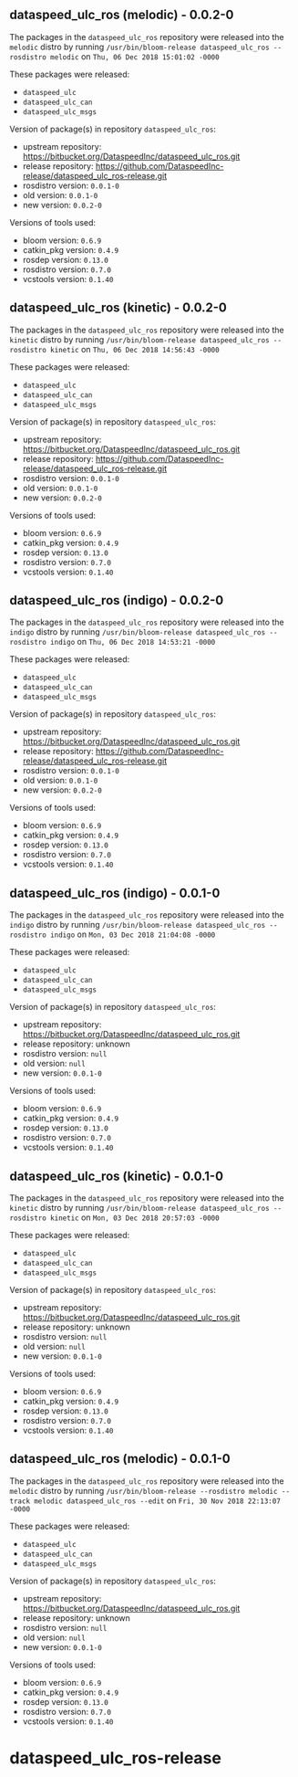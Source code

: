 ## dataspeed_ulc_ros (melodic) - 0.0.2-0

The packages in the `dataspeed_ulc_ros` repository were released into the `melodic` distro by running `/usr/bin/bloom-release dataspeed_ulc_ros --rosdistro melodic` on `Thu, 06 Dec 2018 15:01:02 -0000`

These packages were released:
- `dataspeed_ulc`
- `dataspeed_ulc_can`
- `dataspeed_ulc_msgs`

Version of package(s) in repository `dataspeed_ulc_ros`:

- upstream repository: https://bitbucket.org/DataspeedInc/dataspeed_ulc_ros.git
- release repository: https://github.com/DataspeedInc-release/dataspeed_ulc_ros-release.git
- rosdistro version: `0.0.1-0`
- old version: `0.0.1-0`
- new version: `0.0.2-0`

Versions of tools used:

- bloom version: `0.6.9`
- catkin_pkg version: `0.4.9`
- rosdep version: `0.13.0`
- rosdistro version: `0.7.0`
- vcstools version: `0.1.40`


## dataspeed_ulc_ros (kinetic) - 0.0.2-0

The packages in the `dataspeed_ulc_ros` repository were released into the `kinetic` distro by running `/usr/bin/bloom-release dataspeed_ulc_ros --rosdistro kinetic` on `Thu, 06 Dec 2018 14:56:43 -0000`

These packages were released:
- `dataspeed_ulc`
- `dataspeed_ulc_can`
- `dataspeed_ulc_msgs`

Version of package(s) in repository `dataspeed_ulc_ros`:

- upstream repository: https://bitbucket.org/DataspeedInc/dataspeed_ulc_ros.git
- release repository: https://github.com/DataspeedInc-release/dataspeed_ulc_ros-release.git
- rosdistro version: `0.0.1-0`
- old version: `0.0.1-0`
- new version: `0.0.2-0`

Versions of tools used:

- bloom version: `0.6.9`
- catkin_pkg version: `0.4.9`
- rosdep version: `0.13.0`
- rosdistro version: `0.7.0`
- vcstools version: `0.1.40`


## dataspeed_ulc_ros (indigo) - 0.0.2-0

The packages in the `dataspeed_ulc_ros` repository were released into the `indigo` distro by running `/usr/bin/bloom-release dataspeed_ulc_ros --rosdistro indigo` on `Thu, 06 Dec 2018 14:53:21 -0000`

These packages were released:
- `dataspeed_ulc`
- `dataspeed_ulc_can`
- `dataspeed_ulc_msgs`

Version of package(s) in repository `dataspeed_ulc_ros`:

- upstream repository: https://bitbucket.org/DataspeedInc/dataspeed_ulc_ros.git
- release repository: https://github.com/DataspeedInc-release/dataspeed_ulc_ros-release.git
- rosdistro version: `0.0.1-0`
- old version: `0.0.1-0`
- new version: `0.0.2-0`

Versions of tools used:

- bloom version: `0.6.9`
- catkin_pkg version: `0.4.9`
- rosdep version: `0.13.0`
- rosdistro version: `0.7.0`
- vcstools version: `0.1.40`


## dataspeed_ulc_ros (indigo) - 0.0.1-0

The packages in the `dataspeed_ulc_ros` repository were released into the `indigo` distro by running `/usr/bin/bloom-release dataspeed_ulc_ros --rosdistro indigo` on `Mon, 03 Dec 2018 21:04:08 -0000`

These packages were released:
- `dataspeed_ulc`
- `dataspeed_ulc_can`
- `dataspeed_ulc_msgs`

Version of package(s) in repository `dataspeed_ulc_ros`:

- upstream repository: https://bitbucket.org/DataspeedInc/dataspeed_ulc_ros.git
- release repository: unknown
- rosdistro version: `null`
- old version: `null`
- new version: `0.0.1-0`

Versions of tools used:

- bloom version: `0.6.9`
- catkin_pkg version: `0.4.9`
- rosdep version: `0.13.0`
- rosdistro version: `0.7.0`
- vcstools version: `0.1.40`


## dataspeed_ulc_ros (kinetic) - 0.0.1-0

The packages in the `dataspeed_ulc_ros` repository were released into the `kinetic` distro by running `/usr/bin/bloom-release dataspeed_ulc_ros --rosdistro kinetic` on `Mon, 03 Dec 2018 20:57:03 -0000`

These packages were released:
- `dataspeed_ulc`
- `dataspeed_ulc_can`
- `dataspeed_ulc_msgs`

Version of package(s) in repository `dataspeed_ulc_ros`:

- upstream repository: https://bitbucket.org/DataspeedInc/dataspeed_ulc_ros.git
- release repository: unknown
- rosdistro version: `null`
- old version: `null`
- new version: `0.0.1-0`

Versions of tools used:

- bloom version: `0.6.9`
- catkin_pkg version: `0.4.9`
- rosdep version: `0.13.0`
- rosdistro version: `0.7.0`
- vcstools version: `0.1.40`


## dataspeed_ulc_ros (melodic) - 0.0.1-0

The packages in the `dataspeed_ulc_ros` repository were released into the `melodic` distro by running `/usr/bin/bloom-release --rosdistro melodic --track melodic dataspeed_ulc_ros --edit` on `Fri, 30 Nov 2018 22:13:07 -0000`

These packages were released:
- `dataspeed_ulc`
- `dataspeed_ulc_can`
- `dataspeed_ulc_msgs`

Version of package(s) in repository `dataspeed_ulc_ros`:

- upstream repository: https://bitbucket.org/DataspeedInc/dataspeed_ulc_ros.git
- release repository: unknown
- rosdistro version: `null`
- old version: `null`
- new version: `0.0.1-0`

Versions of tools used:

- bloom version: `0.6.9`
- catkin_pkg version: `0.4.9`
- rosdep version: `0.13.0`
- rosdistro version: `0.7.0`
- vcstools version: `0.1.40`


# dataspeed_ulc_ros-release